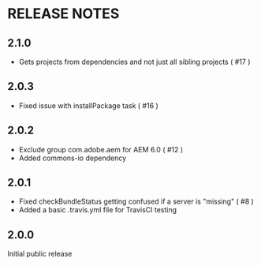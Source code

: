 # RELEASE NOTES

## 2.1.0

* Gets projects from dependencies and not just all sibling projects ( #17 )

## 2.0.3

* Fixed issue with installPackage task ( #16 )

## 2.0.2

* Exclude group com.adobe.aem for AEM 6.0 ( #12 )
* Added commons-io dependency

## 2.0.1

* Fixed checkBundleStatus getting confused if a server is "missing" ( #8 )
* Added a basic .travis.yml file for TravisCI testing

## 2.0.0

Initial public release
